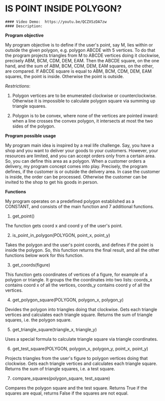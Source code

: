 # IS POINT INSIDE POLYGON?
    #### Video Demo:  https://youtu.be/QCZXSzDA7zw
    #### Description:

**Program objective**

My program objective is to define if the user's point, say M, lies within or outside the given polygon, e.g. polygon ABCDE with 5 vertices. To do that the program projects triangles from M to ABCDE vertices doing it clockwise, precisely ABM, BCM, CDM, DEM, EAM. Then the ABCDE square, on the one hand, and the sum of ABM, BCM, CDM, DEM, EAM squares, on the other, are compared. If ABCDE square is equal to ABM, BCM, CDM, DEM, EAM squares, the point is inside. Otherwise the point is outside.

*Restrictions*:

1. Polygon vertices are to be enumerated clockwise or counterclockwise. Otherwise it is impossible to calculate polygon square via summing up triangle squares.

2. Polygon is to be convex, where none of the vertices are pointed inward: when a line crosses the convex polygon, it intersects at most the two sides of the polygon.

**Program possible usage**

My program main idea is inspired by a real life challenge. Say, you have a shop and you want to deliver your goods to your customers. However, your resources are limited, and you can accept orders only from a certain area. So, you can define this area as a polygon. When a customer orders a delivery, my program concept comes into play. Precisely, the program defines, if the customer is or outside the delivery area. In case the customer is inside, the order can be processed. Otherwise the customer can be invited to the shop to get his goods in person.

**Functions**

My program operates on a predefined polygon established as a CONSTANT, and consists of the main function and 7 additional functions.

1. get_point()

The function gets coord x and coord y of the user's point.

2. is_point_in_polygon(POLYGON, point_x, point_y)

Takes the polygon and the user's point coords, and defines if the point is inside the polygon. So, this function returns the final result, and all the other functions below work for this function.

3. get_coords(figure)

This function gets coordinates of vertices of a figure, for example of a polygon or triangle. It groups the the coordinates into two lists: coords_x contains coord x of all the vertices, coords_y contains coord y of all the vertices.

4. get_polygon_square(POLYGON, polygon_x, polygon_y)

Devides the polygon into triangles doing that clockwise. Gets each triangle vertices and calculates each triangle square. Returns the sum of triangle squares, i.e. the polygon square.

5. get_triangle_square(triangle_x, triangle_y)

Uses a special formula to calculate triangle square via triangle coordinates.

6. get_test_square(POLYGON, polygon_x, polygon_y, point_x, point_y)

Projects triangles from the user's figure to polygon vertices doing that clockwise. Gets each triangle vertices and calculates each triangle square. Returns the sum of triangle squares, i.e. a test square.

7. compare_squares(polygon_square, test_square)

Compares the polygon square and the test square. Returns True if the squares are equal, returns False if the squares are not equal.
